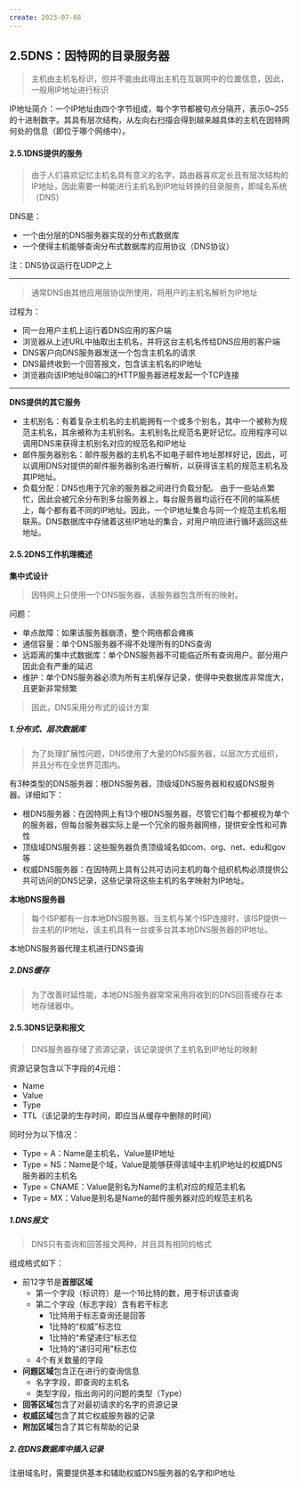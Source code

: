 ```yaml
---
create: 2023-07-08
---
```

## 2.5DNS：因特网的目录服务器

> 主机由主机名标识，但并不能由此得出主机在互联网中的位置信息，因此，一般用IP地址进行标识

IP地址简介：一个IP地址由四个字节组成，每个字节都被句点分隔开，表示0~255的十进制数字。其具有层次结构，从左向右扫描会得到越来越具体的主机在因特网何处的信息（即位于哪个网络中）。

#### 2.5.1DNS提供的服务

> 由于人们喜欢记忆主机名具有意义的名字，路由器喜欢定长且有层次结构的IP地址，因此需要一种能进行主机名到IP地址转换的目录服务，即域名系统（DNS）

DNS是：

* 一个由分层的DNS服务器实现的分布式数据库
* 一个使得主机能够查询分布式数据库的应用协议（DNS协议）

注：DNS协议运行在UDP之上

---

> 通常DNS由其他应用层协议所使用，将用户的主机名解析为IP地址

过程为：

* 同一台用户主机上运行着DNS应用的客户端
* 浏览器从上述URL中抽取出主机名，并将这台主机名传给DNS应用的客户端
* DNS客户向DNS服务器发送一个包含主机名的请求
* DNS最终收到一个回答报文，包含该主机名的IP地址
* 浏览器向该IP地址80端口的HTTP服务器进程发起一个TCP连接

---

**DNS提供的其它服务**

* 主机别名：有着复杂主机名的主机能拥有一个或多个别名，其中一个被称为规范主机名，其余被称为主机别名。主机别名比规范名更好记忆。应用程序可以调用DNS来获得主机别名对应的规范名和IP地址
* 邮件服务器别名：邮件服务器的主机名不如电子邮件地址那样好记，因此，可以调用DNS对提供的邮件服务器别名进行解析，以获得该主机的规范主机名及其IP地址。
* 负载分配：DNS也用于冗余的服务器之间进行负载分配。 由于一些站点繁忙，因此会被冗余分布到多台服务器上，每台服务器均运行在不同的端系统上，每个都有着不同的IP地址。因此，一个IP地址集合与同一个规范主机名相联系。DNS数据库中存储着这些IP地址的集合，对用户响应进行循环返回这些地址。

#### 2.5.2DNS工作机理概述

**集中式设计**

> 因特网上只使用一个DNS服务器，该服务器包含所有的映射。

问题：

* 单点故障：如果该服务器崩溃，整个网络都会瘫痪
* 通信容量：单个DNS服务器不得不处理所有的DNS查询
* 远距离的集中式数据库：单个DNS服务器不可能临近所有查询用户。部分用户因此会有严重的延迟
* 维护：单个DNS服务器必须为所有主机保存记录，使得中央数据库非常庞大，且更新非常频繁

> 因此，DNS采用分布式的设计方案

##### 1.分布式、层次数据库

> 为了处理扩展性问题，DNS使用了大量的DNS服务器，以层次方式组织，并且分布在全世界范围内。

有3种类型的DNS服务器：根DNS服务器，顶级域DNS服务器和权威DNS服务器。详细如下：

* 根DNS服务器：在因特网上有13个根DNS服务器，尽管它们每个都被视为单个的服务器，但每台服务器实际上是一个冗余的服务器网络，提供安全性和可靠性
* 顶级域DNS服务器：这些服务器负责顶级域名如com、org、net、edu和gov等
* 权威DNS服务器：在因特网上具有公共可访问主机的每个组织机构必须提供公共可访问的DNS记录，这些记录将这些主机的名字映射为IP地址。

**本地DNS服务器**

> 每个ISP都有一台本地DNS服务器。当主机与某个ISP连接时，该ISP提供一台主机的IP地址，该主机具有一台或多台其本地DNS服务器的IP地址。

本地DNS服务器代理主机进行DNS查询

##### 2.DNS缓存

> 为了改善时延性能，本地DNS服务器常常采用将收到的DNS回答缓存在本地存储器中。

#### 2.5.3DNS记录和报文

> DNS服务器存储了资源记录，该记录提供了主机名到IP地址的映射

资源记录包含以下字段的4元组：

* Name
* Value
* Type
* TTL（该记录的生存时间，即应当从缓存中删除的时间）

同时分为以下情况：

* Type = A：Name是主机名，Value是IP地址
* Type = NS：Name是个域，Value是能够获得该域中主机IP地址的权威DNS服务器的主机名
* Type = CNAME：Value是别名为Name的主机对应的规范主机名
* Type = MX：Value是别名是Name的邮件服务器对应的规范主机名

##### 1.DNS报文

> DNS只有查询和回答报文两种，并且具有相同的格式

组成格式如下：

* 前12字节是**首部区域**
	* 第一个字段（标识符）是一个16比特的数，用于标识该查询
	* 第二个字段（标志字段）含有若干标志
		* 1比特用于标志查询还是回答
		* 1比特的“权威”标志位
		* 1比特的“希望递归”标志位
		* 1比特的“递归可用”标志位
	* 4个有关数量的字段
* **问题区域**包含正在进行的查询信息
	* 名字字段，即查询的主机名
	* 类型字段，指出询问的问题的类型（Type）
* **回答区域**包含了对最初请求的名字的资源记录
* **权威区域**包含了其它权威服务器的记录
* **附加区域**包含了其它有帮助的记录

##### 2.在DNS数据库中插入记录

注册域名时，需要提供基本和辅助权威DNS服务器的名字和IP地址



